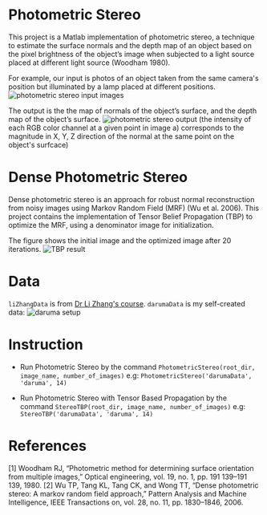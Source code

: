 # Photometric Stereo

This project is a Matlab implementation of photometric stereo, a technique to estimate the surface normals and the depth map of an object based on the pixel brightness of the object’s image when subjected to a light source placed at different light source (Woodham 1980).

For example, our input is photos of an object taken from the same camera's position but illuminated by a lamp placed at different positions.
![photometric stereo input images](http://res.cloudinary.com/mockup-giveasia/image/upload/v1480410057/photometric-stereo-input_xpqexv.jpg)

The output is the the map of normals of the object’s surface, and the depth map of the object’s surface.
![photometric stereo output](http://res.cloudinary.com/mockup-giveasia/image/upload/v1480410412/photometric-stereo-output_wnm0df.jpg)
(the intensity of each RGB color channel at a given point in image a) corresponds to the magnitude in X, Y, Z direction of the normal at the same point on the object's surfcace)

# Dense Photometric Stereo

Dense photometric stereo is an approach for robust normal reconstruction from noisy images using Markov Random Field (MRF) (Wu et al. 2006). This project contains the implementation of Tensor Belief Propagation (TBP) to optimize the MRF, using a denominator image for initialization.

The figure shows the initial image and the optimized image after 20 iterations.
![TBP result](http://res.cloudinary.com/mockup-giveasia/image/upload/v1480415237/tbp_output_hg3nhp.jpg)

# Data
`liZhangData` is from [Dr Li Zhang's course](http://courses.cs.washington.edu/courses/cse455/10wi/projects/project4/).
`darumaData` is my self-created data:
![daruma setup](http://res.cloudinary.com/mockup-giveasia/image/upload/v1480412051/daruma_setup_k0mfj9.jpg)

# Instruction
- Run Photometric Stereo by the command
`PhotometricStereo(root_dir, image_name, number_of_images)`
e.g: `PhotometricStereo('darumaData', 'daruma', 14)`

- Run Photometric Stereo with Tensor Based Propagation by the command
`StereoTBP(root_dir, image_name, number_of_images)`
e.g: `StereoTBP('darumaData', 'daruma', 14)`


# References
[1] Woodham RJ, “Photometric method for determining surface orientation from multiple images,” Optical engineering, vol. 19, no. 1, pp. 191 139–191 139, 1980.
[2] Wu TP, Tang KL, Tang CK, and Wong TT, “Dense photometric stereo: A markov random field approach,” Pattern Analysis and Machine Intelligence, IEEE Transactions on, vol. 28, no. 11, pp. 1830–1846, 2006.
